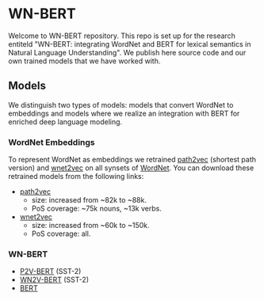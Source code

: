 # WN-BERT
Welcome to WN-BERT repository. This repo is set up for the research entiteld "WN-BERT: integrating WordNet and BERT for lexical semantics in
Natural Language Understanding". We publish here source code and our own trained models that we have worked with.

## Models

We distinguish two types of models: models that convert WordNet to embeddings and models where we realize an integration with BERT for enriched deep language modeling.

### WordNet Embeddings

To represent WordNet as embeddings we retrained [path2vec](https://github.com/uhh-lt/path2vec) (shortest path version) and [wnet2vec](https://github.com/nlx-group/WordNetEmbeddings) on all synsets of [WordNet](https://wordnet.princeton.edu/documentation/wnstats7wn). You can download these retrained models from the following links:

- [path2vec](https://condiver-my.sharepoint.com/:u:/g/personal/m_barbouch_condiver_nl/EbaCCxn1NLBJvNP8gavMHIgB7_pJVcd7_ZBYZ5ELBkVS3g?e=6h2EaA)
    - size: increased from ~82k to ~88k.
    - PoS coverage: ~75k nouns, ~13k verbs.
- [wnet2vec](https://condiver-my.sharepoint.com/:u:/g/personal/m_barbouch_condiver_nl/EUqe820VKw1MrFMV3Ek3WCEB71z6HBgdHE2KqJigsiCjvw?e=QeZTvV)
    - size: increased from ~60k to ~150k.
    - PoS coverage: all. 

### WN-BERT

- [P2V-BERT](https://condiver-my.sharepoint.com/:u:/g/personal/m_barbouch_condiver_nl/EcbWdjEh3lJCmG8LJhYNmp0BdPGdmrJKL1ct3Zrv_CsjBw?e=CenxGY) (SST-2)
- [WN2V-BERT](https://condiver-my.sharepoint.com/:u:/g/personal/m_barbouch_condiver_nl/EdqFuZrJSKpEiBMq9vwlRlEBfRQABOSNgkPmN7QJRhU12Q?e=RdlbWz) (SST-2)
- [BERT](https://condiver-my.sharepoint.com/:u:/g/personal/m_barbouch_condiver_nl/EcVU6fMJH85KvpdBHfS3_zoBOoEGFxkc-ecU-6IWgim9fw?e=7Dd2ff)
